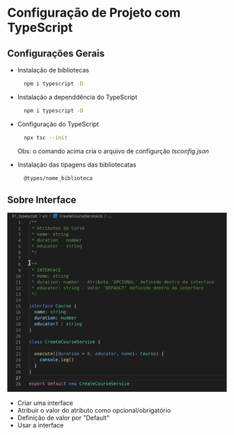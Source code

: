 # Configuração de Projeto com TypeScript

## Configurações Gerais

  * Instalação de bibliotecas 
    ```bash 
      npm i typescript -D
    ```
  
  * Instalação a dependdência do TypeScript
  
    ```bash 
      npm i typescript -D
    ```

  * Configuração do TypeScript
    ```bash 
      npx tsc --init  
    ```

      Obs: o comando acima cria o arquivo de configurção *tsconfig.json*

  * Instalação das tipagens das bibliotecatas 
    
    ```bash 
      @types/nome_biblioteca
    ```
  
## Sobre Interface

  ![Event Loop](./.github/interface.gif)

  * Criar uma interface
  * Atribuir o valor do atributo como opcional/obrigatório
  * Definição de valor por "Default"
  * Usar a interface